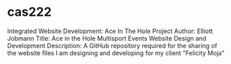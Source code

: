 # cas222
Integrated Website Development: Ace In The Hole Project
Author: Elliott Jobmann
Title: Ace in the Hole Multisport Events Website Design and Development
Description: A GitHub repository required for the sharing of the website files I am designing and developing for my client "Felicity Moja"
